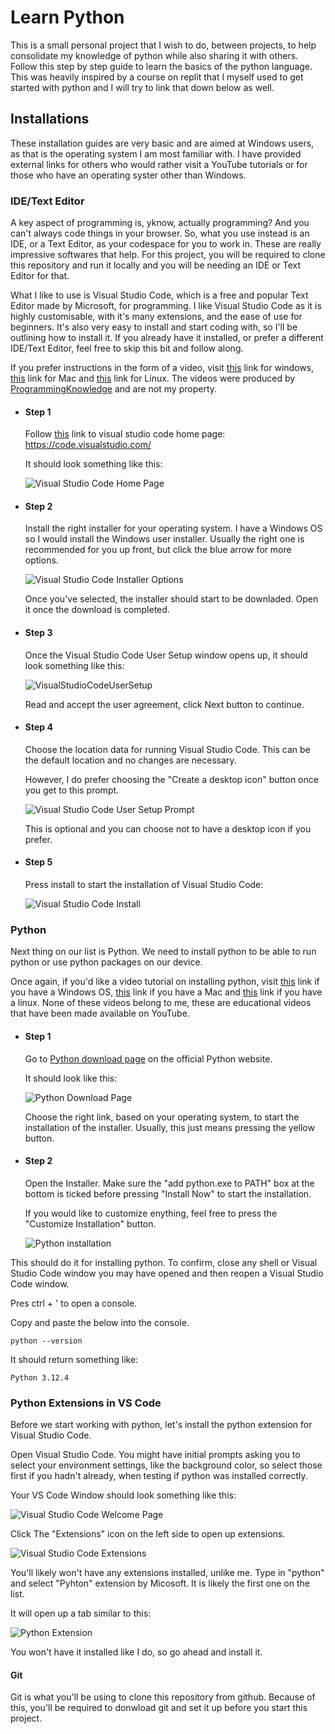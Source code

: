 # Learn Python

This is a small personal project that I wish to do, between projects, to help consolidate my knowledge of python while also sharing it with others. Follow this step by step guide to learn the basics of the python language. This was heavily inspired by a course on replit that I myself used to get started with python and I will try to link that down below as well.

## Installations

These installation guides are very basic and are aimed at Windows users, as that is the operating system I am most familiar with. I have provided external links for others who would rather visit a YouTube tutorials or for those who have an operating syster other than Windows.

### IDE/Text Editor

A key aspect of programming is, yknow, actually programming? And you can't always code things in your browser. So, what you use instead is an IDE, or a Text Editor, as your codespace for you to work in. These are really impressive softwares that help. For this project, you will be required to clone this repository and run it locally and you will be needing an IDE or Text Editor for that.

What I like to use is Visual Studio Code, which is a free and popular Text Editor made by Microsoft, for programming. I like Visual Studio Code as it is highly customisable, with it's many extensions, and the ease of use for beginners. It's also very easy to install and start coding with, so I'll be outlining how to install it. If you already have it installed, or prefer a different IDE/Text Editor, feel free to skip this bit and follow along.

If you prefer instructions in the form of a video, visit <a href="https://www.youtube.com/watch?v=naL0cZNQh1g" target="_blank">this</a> link for windows, <a href="https://www.youtube.com/watch?v=w0xBQHKjoGo" target="_blank">this</a> link for Mac and <a href="https://www.youtube.com/watch?v=NX8SHmkuLn4" target="_blank">this</a> link for Linux. The videos were produced by <a href="https://www.youtube.com/@ProgrammingKnowledge" target="_blank">ProgrammingKnowledge</a> and are not my property.

- #### Step 1

  Follow <a href="https://code.visualstudio.com/" target="_blank">this</a> link to visual studio code home page: https://code.visualstudio.com/

  It should look something like this:

  ![Visual Studio Code Home Page](https://i.postimg.cc/nhjnGzZD/Visual-Studio-Code-Home.png)

- #### Step 2

  Install the right installer for your operating system. I have a Windows OS so I would install the Windows user installer. Usually the right one is recommended for you up front, but click the blue arrow for more options.

  ![Visual Studio Code Installer Options](https://i.postimg.cc/R0TCNY4s/Visual-Studio-Code-Options.png)

  Once you've selected, the installer should start to be downladed. Open it once the download is completed.

- #### Step 3

  Once the Visual Studio Code User Setup window opens up, it should look something like this:

  ![VisualStudioCodeUserSetup](https://i.postimg.cc/sDbznrTG/Visual-Studio-Code-Setup.png)

  Read and accept the user agreement, click Next button to continue.

- #### Step 4

  Choose the location data for running Visual Studio Code. This can be the default location and no changes are necessary.

  However, I do prefer choosing the "Create a desktop icon" button once you get to this prompt.

  ![Visual Studio Code User Setup Prompt](https://i.postimg.cc/65PZY8sV/Visual-Studio-Code-Choose-Icon.png)
  
  This is optional and you can choose not to have a desktop icon if you prefer.

- #### Step 5

  Press install to start the installation of Visual Studio Code:

  ![Visual Studio Code Install](https://i.postimg.cc/BQGFyXM2/Visual-Studio-Code-Installation.png)


### Python

Next thing on our list is Python. We need to install python to be able to run python or use python packages on our device.

Once again, if you'd like a video tutorial on installing python, visit <a href="https://www.youtube.com/watch?v=TUct6dAfCds&t=120s" target="_blank" >this</a> link if you have a Windows OS, <a href="https://www.youtube.com/watch?v=nhv82tvFfkM" target="_blank">this</a> link if you have a Mac and <a href="https://www.youtube.com/watch?v=3LFTujbSdl8" target="_blank">this</a> link if you have a linux. None of these videos belong to me, these are educational videos that have been made available on YouTube.

- #### Step 1

  Go to <a href="https://www.python.org/downloads/" target="_blank">Python download page</a> on the official Python website.

  It should look like this:

  ![Python Download Page](https://i.postimg.cc/4dv3dRrS/Python-Download-Page.png)

  Choose the right link, based on your operating system, to start the installation of the installer. Usually, this just means pressing the yellow button.

- #### Step 2

  Open the Installer. Make sure the "add python.exe to PATH" box at the bottom is ticked before pressing "Install Now" to start the installation.
  
  If you would like to customize enything, feel free to press the "Customize Installation" button.

  ![Python installation](https://i.postimg.cc/RZWR6vvh/Python-Installation.png)

This should do it for installing python. To confirm, close any shell or Visual Studio Code window you may have opened and then reopen a Visual Studio Code window.

Pres ctrl + ' to open a console.

Copy and paste the below into the console.

```
python --version
```

It should return something like:
```
Python 3.12.4
```

### Python Extensions in VS Code

Before we start working with python, let's install the python extension for Visual Studio Code.

Open Visual Studio Code. You might have initial prompts asking you to select your environment settings, like the background color, so select those first if you hadn't already, when testing if python was installed correctly.

Your VS Code Window should look something like this:

![Visual Studio Code Welcome Page](https://i.postimg.cc/kGSHZ5Nh/Visual-Studio-Code-Welcome-Page.png)

Click The "Extensions" icon on the left side to open up extensions.

![Visual Studio Code Extensions](https://i.postimg.cc/mDYM5fzy/Visual-Studio-Code-Extensions.png)

You'll likely won't have any extensions installed, unlike me. Type in "python" and select "Pyhton" extension by Micosoft. It is likely the first one on the list.

It will open up a tab similar to this:

![Python Extension](https://i.postimg.cc/BbJDWY29/Python-Extension.png)

You won't have it installed like I do, so go ahead and install it.

#### Git

Git is what you'll be using to clone this repository from github. Because of this, you'll be required to donwload git and set it up before you start this project.